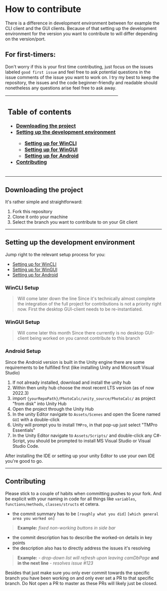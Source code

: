 # How to contribute
There is a difference in development environment between for example the CLI client and the GUI clients. Because of that setting up the development environment for the version you want to contribute to will differ depending on the version/port.

## For first-timers:
Don't worry if this is your first time contributing, just focus on the issues labeled `good first issue` and feel free to ask potential questions in the issue comments of the issue you want to work on.
I try my best to keep the repository, the issues and the code beginner-friendly and readable should nonetheless any questions arise feel free to ask away.


|<h2>Table of contents</h2><ul><li>[Downloading the project](#downloading-the-project)</li><li>[Setting up the development environment](#setting-up-the-development-environment)</li><ul><li>[Setting up for WinCLI](#WinCLI-Setup)</li><li>[Setting up for WinGUI](#WinGUI-Setup)</li><li>[Setting up for Android](#Android-Setup)</li></ul><li>[Contributing](#contributing)</li></ul>|
|:----------------|

---

## Downloading the project
It's rather simple and straightforward:
1. Fork this repository 
2. Clone it onto your machine
3. Select the branch you want to contribute to on your Git client

---

## Setting up the development environment 
Jump right to the relevant setup process for you:
- [Setting up for WinCLI](#WinCLI-Setup)
- [Setting up for WinGUI](#WinGUI-Setup)
- [Setting up for Android](#Android-Setup)

### WinCLI Setup
> Will come later down the line
Since it's technically almost complete the integration of the full project for contributions is not a priority right now. First the desktop GUI-client needs to be re-instantiated.

### WinGUI Setup
> Will come later this month
Since there currently is no desktop GUI-client being worked on you cannot contribute to this branch

### Android Setup
Since the Android version is built in the Unity engine there are some requirements to be fulfilled first (like installing Unity and Microsoft Visual Studio)

1. If not already installed, download and install the unity hub
2. Within then unity hub choose the most recent LTS version (as of now 2022.3)
3. import `{yourRepoPath}/PhotoCalc/unity_source/PhotoCalc/` as project "from disk" into Unity Hub
4. Open the project through the Unity Hub
5. In the unity Editor navigate to `Assets/Scenes` and open the Scene named `GUI` with a double-click
6. Unity will prompt you to install `TMPro`, in that pop-up just select "TMPro Essentials"
7. In the Unity Editor navigate to `Assets/Scripts/` and double-click any C#-Script, you should be prompted to install MS Visual Studio or Visual Studio Code.

After installing the IDE or setting up your unity Editor to use your own IDE you're good to go.

---

## Contributing 
Please stick to a couple of habits when committing pushes to your fork. And be explicit with your naming in code for all things like `variables`, `functions/methods`, `classes/structs` et cetera.

- the commit summary has to be `[roughly what you did]` `[which general area you worked on]`
> **Example:** *fixed non-working buttons in side bar*

- the commit description has to describe the worked-on details in key points
- the description also has to directly address the issues it's resolving
> **Example:** *- drop-down list will refresh upon leaving camDbPage* **and in the next line** *- resolves issue #123*

Besides that just make sure you only ever commit towards the specific branch you have been working on and only ever set a PR to that specific branch. Do Not open a PR to master as these PRs will likely just be closed.

